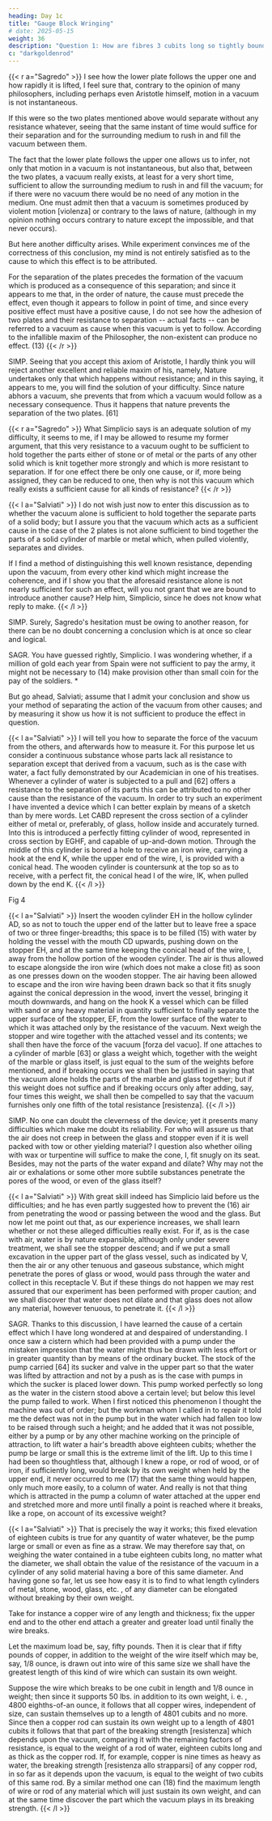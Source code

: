 ```yaml
---
heading: Day 1c
title: "Gauge Block Wringing"
# date: 2025-05-15
weight: 36
description: "Question 1: How are fibres 3 cubits long so tightly bound together in a rope 100 cubits long that great force is required to break it?"
c: "darkgoldenrod"
---
```




{{< r a="Sagredo" >}}
I see how the lower plate follows the upper one and how rapidly it is lifted, I feel sure that, contrary to the opinion of many philosophers, including perhaps even Aristotle himself, motion in a vacuum is not instantaneous.  

If this were so the two plates mentioned above would separate without any resistance whatever, seeing that the same instant of time would suffice for their separation and for the surrounding medium to rush in and fill the vacuum between them.  

The fact that the lower plate follows the upper one allows us to infer, not only that motion in a vacuum is not instantaneous, but also that, between the two plates, a vacuum really exists, at least for a very short time, sufficient to allow the surrounding medium to rush in and fill the vacuum; for if there were no vacuum there would be no need of any motion in the medium.  One must admit then that a vacuum is sometimes produced by violent motion [violenza] or contrary to the laws of nature, (although in my opinion nothing occurs contrary to nature except the impossible, and that never occurs). 

But here another difficulty arises.  While experiment convinces me of the correctness of this conclusion, my mind is not entirely satisfied as to the cause to which this effect is to be attributed.  

For the separation of the plates precedes the formation of the vacuum which is produced as a consequence of this separation; and since it appears to me that, in the order of nature, the cause must precede the effect, even though it appears to follow in point of time, and since every positive effect must have a positive cause, I do not see how the adhesion of two plates and their resistance to separation -- actual facts -- can be referred to a vacuum as cause when this vacuum is yet to follow.  According to the infallible maxim of the Philosopher, the non-existent can produce no effect.  (13)
{{< /r >}}



SIMP.   Seeing that you accept this axiom of Aristotle, I hardly think you will reject another excellent and reliable maxim of his, namely, Nature undertakes only that which happens without resistance; and in this saying, it appears to me, you will find the solution of your difficulty.  Since nature abhors a vacuum, she prevents that from which a vacuum would follow as a necessary consequence.  Thus it happens that nature prevents the separation of the two plates.  [61]


{{< r a="Sagredo" >}}
What Simplicio says is an adequate solution of my difficulty, it seems to me, if I may be allowed to resume my former argument, that this very resistance to a vacuum ought to be sufficient to hold together the parts either of stone or of metal or the parts of any other solid which is knit together more strongly and which is more resistant to separation.  If for one effect there be only one cause, or if, more being assigned, they can be reduced to one, then why is not this vacuum which really exists a sufficient cause for all kinds of resistance?
{{< /r >}}


{{< l a="Salviati" >}}
I do not wish just now to enter this discussion as to whether the vacuum alone is sufficient to hold together the separate parts of a solid body; but I assure you that the vacuum which acts as a sufficient cause in the case of the 2 plates is not alone sufficient to bind together the parts of a solid cylinder of marble or metal which, when pulled violently, separates and divides.

If I find a method of distinguishing this well known resistance, depending upon the vacuum, from every other kind which might increase the coherence, and if I show you that the aforesaid resistance alone is not nearly sufficient for such an effect, will you not grant that we are bound to introduce another cause? Help him, Simplicio, since he does not know what reply to make. 
{{< /l >}}


SIMP.   Surely, Sagredo's hesitation must be owing to another reason, for there can be no doubt concerning a conclusion which is at once so clear and logical. 

SAGR.   You have guessed rightly, Simplicio.  I was wondering whether, if a million of gold each year from Spain were not sufficient to pay the army, it might not be necessary to (14) make provision other than small coin for the pay of the soldiers. *

But go ahead, Salviati; assume that I admit your conclusion and show us your method of separating the action of the vacuum from other causes; and by measuring it show us how it is not sufficient to produce the effect in question. 


{{< l a="Salviati" >}}
I will tell you how to separate the force of the vacuum from the others, and afterwards how to measure it.  For this purpose let us consider a continuous substance whose parts lack all resistance to separation except that derived from a vacuum, such as is the case with water, a fact fully demonstrated by our Academician in one of his treatises.  Whenever a cylinder of water is subjected to a pull and [62] offers a resistance to the separation of its parts this can be attributed to no other cause than the resistance of the vacuum.  In order to try such an experiment I have invented a device which I can better explain by means of a sketch than by mere words.  Let CABD represent the cross section of a cylinder either of metal or, preferably, of glass, hollow inside and accurately turned.  Into this is introduced a perfectly fitting cylinder of wood, represented in cross section by EGHF, and capable of up-and-down motion.  Through the middle of this cylinder is bored a hole to receive an iron wire, carrying a hook at the end K, while the upper end of the wire, I, is provided with a conical head.  The wooden cylinder is countersunk at the top so as to receive, with a perfect fit, the conical head I of the wire, IK, when pulled down by the end K. 
{{< /l >}}

Fig 4

{{< l a="Salviati" >}}
Insert the wooden cylinder EH in the hollow cylinder AD, so as not to touch the upper end of the latter but to leave free a space of two or three finger-breadths; this space is to be filled (15) with water by holding the vessel with the mouth CD upwards, pushing down on the stopper EH, and at the same time keeping the conical head of the wire, I, away from the hollow portion of the wooden cylinder.  The air is thus allowed to escape alongside the iron wire (which does not make a close fit) as soon as one presses down on the wooden stopper.  The air having been allowed to escape and the iron wire having been drawn back so that it fits snugly against the conical depression in the wood, invert the vessel, bringing it mouth downwards, and hang on the hook K a vessel which can be filled with sand or any heavy material in quantity sufficient to finally separate the upper surface of the stopper, EF, from the lower surface of the water to which it was attached only by the resistance of the vacuum.  Next weigh the stopper and wire together with the attached vessel and its contents; we shall then have the force of the vacuum [forza del vacuo].  If one attaches to a cylinder of marble [63] or glass a weight which, together with the weight of the marble or glass itself, is just equal to the sum of the weights before mentioned, and if breaking occurs we shall then be justified in saying that the vacuum alone holds the parts of the marble and glass together; but if this weight does not suffice and if breaking occurs only after adding, say, four times this weight, we shall then be compelled to say that the vacuum furnishes only one fifth of the total resistance [resistenza]. 
{{< /l >}}


SIMP.   No one can doubt the cleverness of the device; yet it presents many difficulties which make me doubt its reliability.  For who will assure us that the air does not creep in between the glass and stopper even if it is well packed with tow or other yielding material? I question also whether oiling with wax or turpentine will suffice to make the cone, I, fit snugly on its seat.  Besides, may not the parts of the water expand and dilate? Why may not the air or exhalations or some other more subtile substances penetrate the pores of the wood, or even of the glass itself?


{{< l a="Salviati" >}}
With great skill indeed has Simplicio laid before us the difficulties; and he has even partly suggested how to prevent the (16) air from penetrating the wood or passing between the wood and the glass.  But now let me point out that, as our experience increases, we shall learn whether or not these alleged difficulties really exist.  For if, as is the case with air, water is by nature expansible, although only under severe treatment, we shall see the stopper descend; and if we put a small excavation in the upper part of the glass vessel, such as indicated by V, then the air or any other tenuous and gaseous substance, which might penetrate the pores of glass or wood, would pass through the water and collect in this receptacle V.  But if these things do not happen we may rest assured that our experiment has been performed with proper caution; and we shall discover that water does not dilate and that glass does not allow any material, however tenuous, to penetrate it. 
{{< /l >}}



SAGR.   Thanks to this discussion, I have learned the cause of a certain effect which I have long wondered at and despaired of understanding.  I once saw a cistern which had been provided with a pump under the mistaken impression that the water might thus be drawn with less effort or in greater quantity than by means of the ordinary bucket.  The stock of the pump carried [64] its sucker and valve in the upper part so that the water was lifted by attraction and not by a push as is the case with pumps in which the sucker is placed lower down.  This pump worked perfectly so long as the water in the cistern stood above a certain level; but below this level the pump failed to work.  When I first noticed this phenomenon I thought the machine was out of order; but the workman whom I called in to repair it told me the defect was not in the pump but in the water which had fallen too low to be raised through such a height; and he added that it was not possible, either by a pump or by any other machine working on the principle of attraction, to lift water a hair's breadth above eighteen cubits; whether the pump be large or small this is the extreme limit of the lift.  Up to this time I had been so thoughtless that, although I knew a rope, or rod of wood, or of iron, if sufficiently long, would break by its own weight when held by the upper end, it never occurred to me (17) that the same thing would happen, only much more easily, to a column of water.  And really is not that thing which is attracted in the pump a column of water attached at the upper end and stretched more and more until finally a point is reached where it breaks, like a rope, on account of its excessive weight?


{{< l a="Salviati" >}}
That is precisely the way it works; this fixed elevation of eighteen cubits is true for any quantity of water whatever, be the pump large or small or even as fine as a straw.  We may therefore say that, on weighing the water contained in a tube eighteen cubits long, no matter what the diameter, we shall obtain the value of the resistance of the vacuum in a cylinder of any solid material having a bore of this same diameter.  And having gone so far, let us see how easy it is to find to what length cylinders of metal, stone, wood, glass, etc. , of any diameter can be elongated without breaking by their own weight.

Take for instance a copper wire of any length and thickness; fix the upper end and to the other end attach a greater and greater load until finally the wire breaks.

Let the maximum load be, say, fifty pounds.  Then it is clear that if fifty pounds of copper, in addition to the weight of the wire itself which may be, say, 1/8 ounce, is drawn out into wire of this same size we shall have the greatest length of this kind of wire which can sustain its own weight.

Suppose the wire which breaks to be one cubit in length and 1/8 ounce in weight; then since it supports 50 lbs.  in addition to its own weight, i.  e. , 4800 eighths-of-an ounce, it follows that all copper wires, independent of size, can sustain themselves up to a length of 4801 cubits and no more.  Since then a copper rod can sustain its own weight up to a length of 4801 cubits it follows that that part of the breaking strength [resistenza] which depends upon the vacuum, comparing it with the remaining factors of resistance, is equal to the weight of a rod of water, eighteen cubits long and as thick as the copper rod.  If, for example, copper is nine times as heavy as water, the breaking strength [resistenza allo strapparsi] of any copper rod, in so far as it depends upon the vacuum, is equal to the weight of two cubits of this same rod.  By a similar method one can (18) find the maximum length of wire or rod of any material which will just sustain its own weight, and can at the same time discover the part which the vacuum plays in its breaking strength. 
{{< /l >}}
